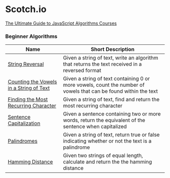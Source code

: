 # Scotch.io

[The Ultimate Guide to JavaScript Algorithms Courses](https://scotch.io/courses/the-ultimate-guide-to-javascript-algorithms)

### Beginner Algorithms

| Name                                                                           | Short Description                                                                                               |
| ------------------------------------------------------------------------------ | --------------------------------------------------------------------------------------------------------------- |
| [String Reversal](./JavaScript/reverse-string.js)                              | Given a string of text, write an algorithm that returns the text received in a reversed format                   |
| [Counting the Vowels in a String of Text](./JavaScript/vowel-counter.js)       | Given a string of text containing 0 or more vowels, count the number of vowels that can be found within the text |
| [Finding the Most Recurring Character](./JavaScript/max-recurring-char.js)     | Given a string of text, find and return the most recurring character                                             |
| [Sentence Capitalization](./JavaScript/sentence-capitalization.js)             | Given a sentence containing two or more words, return the equivalent of the sentence when capitalized     |
| [Palindromes](./JavaScript/palindrome-checker.js)                              | Given a string of text, return true or false indicating whether or not the text is a palindrome                 |
| [Hamming Distance](./JavaScript/hamming-distance.js)                           | Given two strings of equal length, calculate and return the the hamming distance                                 |
